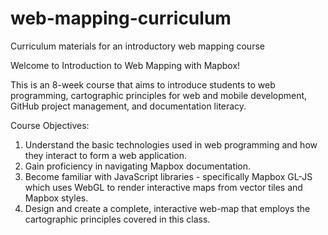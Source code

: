 # web-mapping-curriculum
Curriculum materials for an introductory web mapping course

Welcome to Introduction to Web Mapping with Mapbox!

This is an 8-week course that aims to introduce students to web programming, cartographic principles for web and mobile development, GitHub project management, and documentation literacy. 

Course Objectives: 

1. Understand the basic technologies used in web programming and how they interact to form a web application.
2. Gain proficiency in navigating Mapbox documentation. 
3. Become familiar with JavaScript libraries - specifically Mapbox GL-JS which uses WebGL to render interactive maps from vector tiles and Mapbox styles. 
4. Design and create a complete, interactive web-map that employs the cartographic principles covered in this class. 
